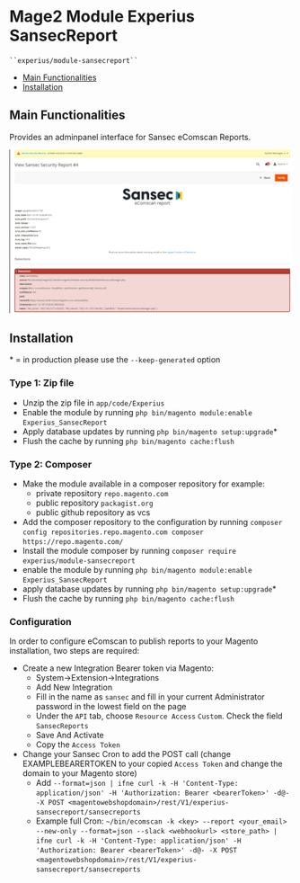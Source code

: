 # Mage2 Module Experius SansecReport

    ``experius/module-sansecreport``

 - [Main Functionalities](#markdown-header-main-functionalities)
 - [Installation](#markdown-header-installation)


## Main Functionalities

Provides an adminpanel interface for Sansec eComscan Reports.

![Picture](/Docs/Images/report.png)

## Installation
\* = in production please use the `--keep-generated` option

### Type 1: Zip file

 - Unzip the zip file in `app/code/Experius`
 - Enable the module by running `php bin/magento module:enable Experius_SansecReport`
 - Apply database updates by running `php bin/magento setup:upgrade`\*
 - Flush the cache by running `php bin/magento cache:flush`

### Type 2: Composer

 - Make the module available in a composer repository for example:
    - private repository `repo.magento.com`
    - public repository `packagist.org`
    - public github repository as vcs
 - Add the composer repository to the configuration by running `composer config repositories.repo.magento.com composer https://repo.magento.com/`
 - Install the module composer by running `composer require experius/module-sansecreport`
 - enable the module by running `php bin/magento module:enable Experius_SansecReport`
 - apply database updates by running `php bin/magento setup:upgrade`\*
 - Flush the cache by running `php bin/magento cache:flush`

### Configuration

In order to configure eComscan to publish reports to your Magento installation, two steps are required:

 - Create a new Integration Bearer token via Magento:
	- System->Extension->Integrations
	- Add New Integration
	- Fill in the name as `sansec` and fill in your current Administrator password in the lowest field on the page
	- Under the `API` tab, choose `Resource Access` `Custom`. Check the field `SansecReports`
	- Save And Activate
	- Copy the `Access Token`
 - Change your Sansec Cron to add the POST call (change EXAMPLEBEARERTOKEN to your copied `Access Token` and change the domain to your Magento store)
	- Add `--format=json | ifne curl -k -H 'Content-Type: application/json' -H 'Authorization: Bearer <bearerToken>' -d@- -X POST <magentowebshopdomain>/rest/V1/experius-sansecreport/sansecreports`
	- Example full Cron: `~/bin/ecomscan -k <key> --report <your_email> --new-only --format=json --slack <webhookurl> <store_path> | ifne curl -k -H 'Content-Type: application/json' -H 'Authorization: Bearer <bearerToken>' -d@- -X POST <magentowebshopdomain>/rest/V1/experius-sansecreport/sansecreports`
